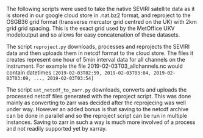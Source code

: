 The following scripts were used to take the native SEVIRI satellite data as it 
is stored in our google cloud store in .nat.bz2 format, and reproject to the 
OSGB36 grid format (transverse mercator grid centred on the UK) with 2km grid
grid spacing. This is the exact grid used by the MetOffice UKV modeloutput and
so allows for easy concatenation of these datasets. 

The script `reproject.py` downloads, processes and reprojects the SEVIRI data
and then uploads them in netcdf format to the cloud store. The files it creates
represent one hour of 5min interval data for all channels on the instrument. 
For example the file 2019-02-03T03_allchannels.nc would contain datetimes
`[2019-02-03T02:59, 2019-02-03T03:04, 2019-02-03T03:09, ..., 2019-02-03T03:54]`

The script `sat_netcdf_to_zarr.py` downloads, converts and uploads the processed 
netcdf files generated with the reproject script. This was done mainly as
converting to zarr was decided after the reprojecing was well under way. However
an added bonus is that saving to the netcdf archive can be done in parallel and
so the reproject script can be run in multiple instances. Saving to zarr in such
a way is much more involved of a process and not readily supported yet by xarray.